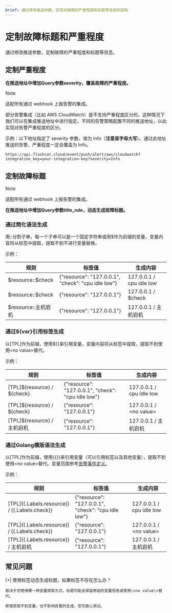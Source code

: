 ```yaml
---
brief: 通过修改推送参数，实现对故障的严重程度和标题等信息的定制
---
```


# 定制故障标题和严重程度

通过修改推送参数，定制故障的严重程度和标题等信息。

## 定制严重程度

**在推送地址中增加Query参数severity，覆盖故障的严重程度。**

> [!NOTE]
> 适配所有通过 webhook 上报告警的集成。

部分告警集成（比如 AWS CloudWatch）是不支持严重程度区分的，这种情况下我们可以在集成推送地址中进行指定。不同的告警策略配置不同的推送地址，以此实现对告警严重程度的区分。

示例：以下地址指定了 severity 参数，值为 Info（**注意首字母大写**）。通过此地址推送的告警，严重程度一定会覆盖为 Info。
```
https://api.flashcat.cloud/event/push/alert/aws/cloudwatch?integration_key=your-integration-key?severity=Info
```

## 定制故障标题

> [!NOTE]
> 适配所有通过 webhook 上报告警的集成。

**在推送地址中增加Query参数title_rule，动态生成故障标题。**

### 通过简化语法生成

用::分割子串，每一个子串可以是一个固定字符串或用\$作为前缀的变量，变量内容将从标签中提取，提取不到不进行变量替换。

示例：

| 规则 | 标签值 | 生成内容 |
| --- | ---| ---- |
|\$resource::\$check | {"resource": "127.0.0.1", "check": "cpu idle low"} | 127.0.0.1 / cpu idle low |
|\$resource::\$check | {"resource": "127.0.0.1"} | 127.0.0.1 / \$check |
|\$resource::主机宕机 | {"resource": "127.0.0.1"} | 127.0.0.1 / 主机宕机 |

### 通过\${var}引用标签生成

以[TPL]作为前缀，使用\${}来引用变量，变量内容将从标签中提取，提取不到使用\<no value\>替代。

示例：

| 规则 | 标签值 | 生成内容 |
| --- | ---| ---- |
|[TPL]\${resource} / \${check}| {"resource": "127.0.0.1", "check": "cpu idle low"} | 127.0.0.1 / cpu idle low |
|[TPL]\${resource} / \${check} | {"resource": "127.0.0.1"} | 127.0.0.1 / \<no value\> |
|[TPL]\${resource} / 主机宕机 | {"resource": "127.0.0.1"} | 127.0.0.1 / 主机宕机 |

### 通过Golang模版语法生成

以[TPL]作为前缀，使用{{}}来引用变量（可以引用标签以及其他变量），提取不到使用\<no value\>替代。变量范围参考[告警事件定义](#AlertEvent)。

示例：

| 规则 | 标签值 | 生成内容 |
| --- | ---| ---- |
|[TPL]{{.Labels.resource}} / {{.Labels.check}}| {"resource": "127.0.0.1", "check": "cpu idle low"} | 127.0.0.1 / cpu idle low |
|[TPL]{{.Labels.resource}} / {{.Labels.check}} | {"resource": "127.0.0.1"} | 127.0.0.1 / \<no value\> |
|[TPL]{{.Labels.resource}} / 主机宕机 | {"resource": "127.0.0.1"} | 127.0.0.1 / 主机宕机 |

## 常见问题

|+| 使用标签动态生成标题，如果标签不存在怎么办？

    取决于您使用哪一种变量获取方式，标题可能会保留原始的变量信息或使用\<no value\>替代。

    即使获取不到变量，也不影响告警的生成，您可放心调试。